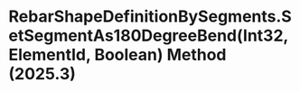 # RebarShapeDefinitionBySegments.SetSegmentAs180DegreeBend(Int32, ElementId, Boolean) Method (2025.3)

﻿